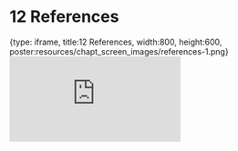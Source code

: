 # 12 References
 
{type: iframe, title:12 References, width:800, height:600, poster:resources/chapt_screen_images/references-1.png}
![](https://hutchdatascience.org/Intermediate_R/no_toc/references-1.html)
 

 
